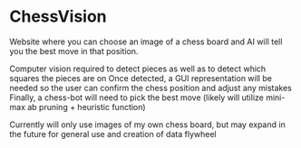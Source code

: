 # ChessVision
Website where you can choose an image of a chess board and AI will tell you the best move in that position. 

Computer vision required to detect pieces as well as to detect which squares the pieces are on
Once detected, a GUI representation will be needed so the user can confirm the chess position and adjust any mistakes 
Finally, a chess-bot will need to pick the best move (likely will utilize mini-max ab pruning + heuristic function)

Currently will only use images of my own chess board, but may expand in the future for general use and creation of data flywheel

